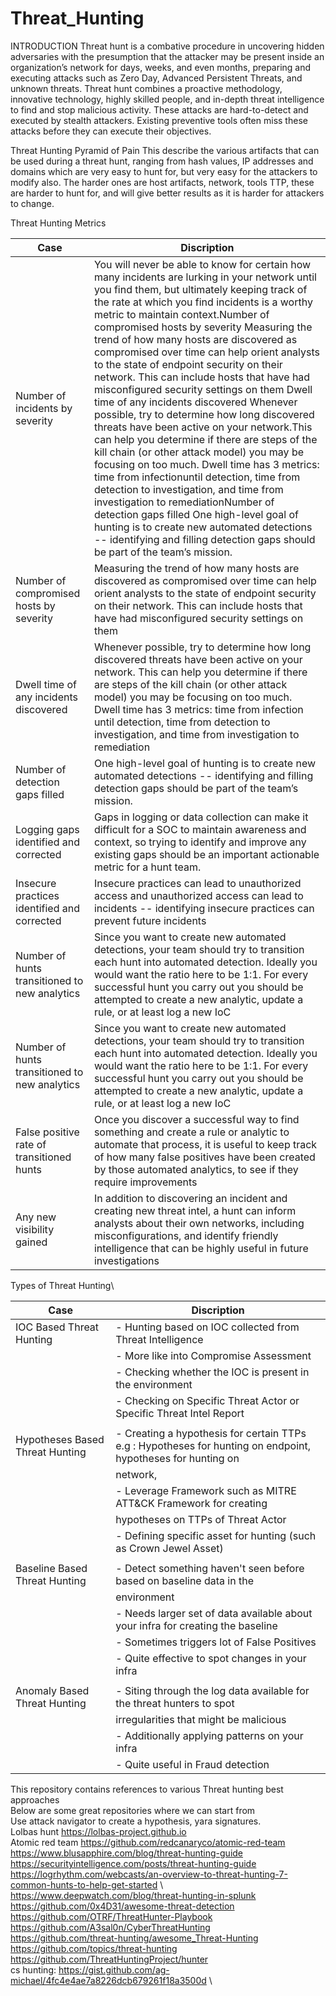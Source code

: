 # Threat_Hunting

INTRODUCTION 
Threat hunt is a combative procedure in uncovering hidden adversaries with the presumption that the attacker may be present inside an organization’s network for days, weeks, and even months, preparing and executing attacks such as Zero Day, Advanced Persistent Threats, and unknown threats. Threat hunt combines a proactive methodology, innovative technology, highly skilled people, and in-depth threat intelligence to find and stop malicious activity. These attacks are hard-to-detect and executed by stealth attackers. Existing preventive tools often miss these attacks before they can execute their objectives.

Threat Hunting Pyramid of Pain 
This describe the various artifacts that can be used during a threat hunt, ranging from hash values, IP addresses and domains which are very easy to hunt for, but very easy for the attackers to modify also.
The harder ones are host artifacts, network, tools TTP, these are harder to hunt for, and will give better results as it is harder for attackers to change.

Threat Hunting Metrics


Case | Discription |
--- | --- | 
Number of incidents by severity	|You will never be able to know for certain how many incidents are lurking in your network until you find them, but ultimately keeping track of the rate at which you find incidents is a worthy metric to maintain context.Number of compromised hosts by severity	Measuring the trend of how many hosts are discovered as compromised over time can help orient analysts to the state of endpoint security on their network. This can include hosts that have had misconfigured security settings on them Dwell time of any incidents discovered	Whenever possible, try to determine how long discovered threats have been active on your network.This can help you determine if there are steps of the kill chain (or other attack model) you may be focusing on too much. Dwell time has 3 metrics: time from infectionuntil detection, time from detection to investigation, and time from investigation to remediationNumber of detection gaps filled	One high-level goal of hunting is to create new automated detections -- identifying and filling detection gaps should be part of the team’s mission.
Number of compromised hosts by severity	| Measuring the trend of how many hosts are discovered as compromised over time can help orient analysts to the state of endpoint security on their network. This can include hosts that have had misconfigured security settings on them
Dwell time of any incidents discovered	| Whenever possible, try to determine how long discovered threats have been active on your network. This can help you determine if there are steps of the kill chain (or other attack model) you may be focusing on too much. Dwell time has 3 metrics: time from infection until detection, time from detection to investigation, and time from investigation to remediation
Number of detection gaps filled	| One high-level goal of hunting is to create new automated detections -- identifying and filling detection gaps should be part of the team’s mission.
Logging gaps identified and corrected	| Gaps in logging or data collection can make it difficult for a SOC to maintain awareness and context, so trying to identify and improve any existing gaps should be an important actionable metric for a hunt team.
Insecure practices identified and corrected	| Insecure practices can lead to unauthorized access and unauthorized access can lead to incidents -- identifying insecure practices can prevent future incidents
Number of hunts transitioned to new analytics	| Since you want to create new automated detections, your team should try to transition each hunt into automated detection. Ideally you would want the ratio here to be 1:1. For every successful hunt you carry out you should be attempted to create a new analytic, update a rule, or at least log a new IoC
Number of hunts transitioned to new analytics	| Since you want to create new automated detections, your team should try to transition each hunt into automated detection. Ideally you would want the ratio here to be 1:1. For every successful hunt you carry out you should be attempted to create a new analytic, update a rule, or at least log a new IoC
False positive rate of transitioned hunts	| Once you discover a successful way to find something and create a rule or analytic to automate that process, it is useful to keep track of how many false positives have been created by those automated analytics, to see if they require improvements
Any new visibility gained	| In addition to discovering an incident and creating new threat intel, a hunt can inform analysts about their own networks, including misconfigurations, and identify friendly intelligence that can be highly useful in future investigations

Types of Threat Hunting\

Case | Discription |
--- | --- |
| IOC Based Threat Hunting | - Hunting based on IOC collected from Threat Intelligence |
|  | - More like into Compromise Assessment |
|  | - Checking whether the IOC is present in the environment |
|  | - Checking on Specific Threat Actor or Specific Threat Intel Report |
|  |  |
| Hypotheses Based Threat Hunting | - Creating a hypothesis for certain TTPs e.g : Hypotheses for hunting on endpoint, hypotheses for hunting on |
|  | network, |
|  | - Leverage Framework such as MITRE ATT&CK Framework for creating |
|  | hypotheses on TTPs of Threat Actor |
|  | - Defining specific asset for hunting (such as Crown Jewel Asset) |
|  |  |
| Baseline Based Threat Hunting | - Detect something haven't seen before based on baseline data in the |
|  | environment |
|  | - Needs larger set of data available about your infra for creating the baseline |
|  | - Sometimes triggers lot of False Positives |
|  | - Quite effective to spot changes in your infra |
|  |  |
| Anomaly Based Threat Hunting | - Siting through the log data available for the threat hunters to spot |
|  | irregularities that might be malicious |
|  | - Additionally applying patterns on your infra |
|  | - Quite useful in Fraud detection |

This repository contains references to various Threat hunting best approaches\
Below are some great repositories where we can start from\
Use attack navigator to create a hypothesis, yara signatures.\
Lolbas hunt https://lolbas-project.github.io \
Atomic red team https://github.com/redcanaryco/atomic-red-team \
https://www.blusapphire.com/blog/threat-hunting-guide \
https://securityintelligence.com/posts/threat-hunting-guide \
https://logrhythm.com/webcasts/an-overview-to-threat-hunting-7-common-hunts-to-help-get-started \ 
https://www.deepwatch.com/blog/threat-hunting-in-splunk \
https://github.com/0x4D31/awesome-threat-detection \
https://github.com/OTRF/ThreatHunter-Playbook \
https://github.com/A3sal0n/CyberThreatHunting \
https://github.com/threat-hunting/awesome_Threat-Hunting \
https://github.com/topics/threat-hunting \
https://github.com/ThreatHuntingProject/hunter \
cs hunting: https://gist.github.com/ag-michael/4fc4e4ae7a8226dcb679261f18a3500d \


